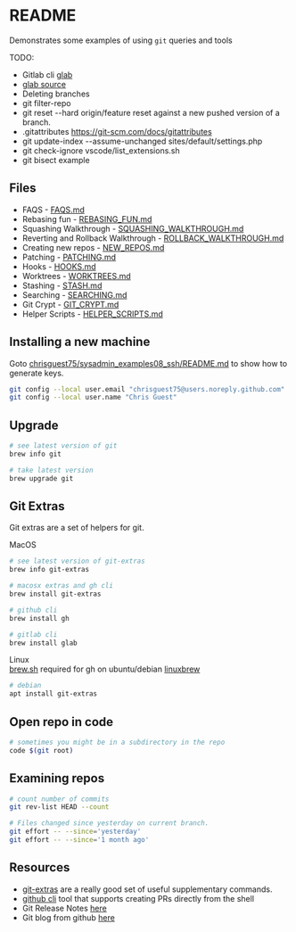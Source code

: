 # README

Demonstrates some examples of using `git` queries and tools  

TODO:

* Gitlab cli [glab](https://glab.readthedocs.io/en/latest/)  
* [glab source](https://github.com/profclems/glab)
* Deleting branches
* git filter-repo
* git reset --hard origin/feature reset against a new pushed version of a branch.
* .gitattributes https://git-scm.com/docs/gitattributes
* git update-index --assume-unchanged sites/default/settings.php
* git check-ignore vscode/list_extensions.sh  
* git bisect example

## Files

* FAQS - [FAQS.md](./sections/FAQS.md)  
* Rebasing fun - [REBASING_FUN.md](./sections/REBASING_FUN.md)  
* Squashing Walkthrough - [SQUASHING_WALKTHROUGH.md](./sections/SQUASHING_WALKTHROUGH.md)  
* Reverting and Rollback Walkthrough - [ROLLBACK_WALKTHROUGH.md](./sections/ROLLBACK_WALKTHROUGH.md)  
* Creating new repos - [NEW_REPOS.md](./sections/NEW_REPOS.md)  
* Patching - [PATCHING.md](./sections/PATCHING.md)  
* Hooks - [HOOKS.md](./sections/HOOKS.md)  
* Worktrees - [WORKTREES.md](./sections/WORKTREES.md)  
* Stashing - [STASH.md](./sections/STASH.md)  
* Searching - [SEARCHING.md](./sections/SEARCHING.md)  
* Git Crypt - [GIT_CRYPT.md](./sections/GIT_CRYPT.md)  
* Helper Scripts - [HELPER_SCRIPTS.md](./sections/HELPER_SCRIPTS.md)  

## Installing a new machine

Goto [chrisguest75/sysadmin_examples08_ssh/README.md](https://github.com/chrisguest75/sysadmin_examples/blob/master/08_ssh/README.md#generate-keys) to show how to generate keys.  

```sh
git config --local user.email "chrisguest75@users.noreply.github.com"
git config --local user.name "Chris Guest"
```

## Upgrade

```sh
# see latest version of git
brew info git

# take latest version
brew upgrade git
```

## Git Extras

Git extras are a set of helpers for git.

MacOS  

```sh
# see latest version of git-extras
brew info git-extras

# macosx extras and gh cli
brew install git-extras

# github cli
brew install gh

# gitlab cli
brew install glab  
```

Linux  
[brew.sh](https://docs.brew.sh) required for gh on ubuntu/debian [linuxbrew](https://docs.brew.sh/Homebrew-on-Linux)  

```sh
# debian
apt install git-extras
```

## Open repo in code

```sh
# sometimes you might be in a subdirectory in the repo
code $(git root)
```

## Examining repos

```sh
# count number of commits
git rev-list HEAD --count

# Files changed since yesterday on current branch.
git effort -- --since='yesterday'
git effort -- --since='1 month ago'
```

## Resources

* [git-extras](https://github.com/tj/git-extras/blob/master/Commands.md) are a really good set of useful supplementary commands.  
* [github cli](https://github.com/cli/cli) tool that supports creating PRs directly from the shell  
* Git Release Notes [here](https://github.com/git/git/tree/master/Documentation/RelNotes)  
* Git blog from github [here](https://github.blog/tag/git/)  
